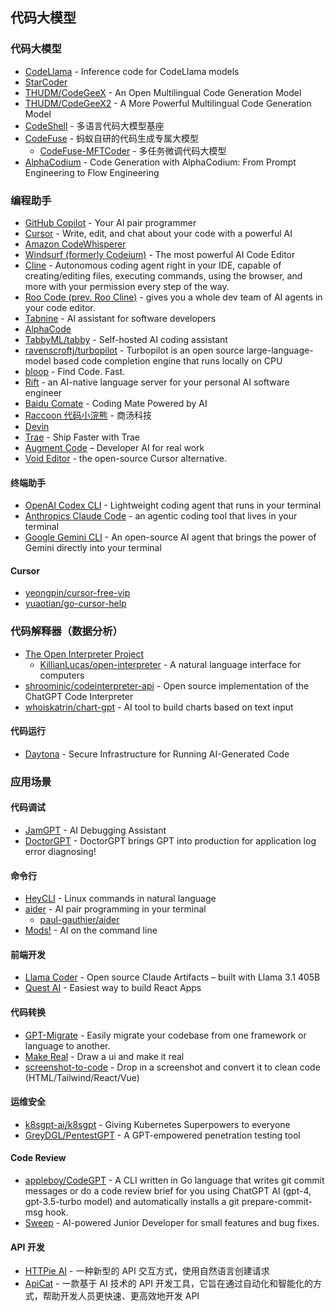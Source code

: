 ## 代码大模型

### 代码大模型

* [CodeLlama](https://github.com/facebookresearch/codellama) - Inference code for CodeLlama models
* [StarCoder](https://github.com/bigcode-project/starcoder)
* [THUDM/CodeGeeX](https://github.com/THUDM/CodeGeeX) - An Open Multilingual Code Generation Model
* [THUDM/CodeGeeX2](https://github.com/THUDM/CodeGeeX2) - A More Powerful Multilingual Code Generation Model
* [CodeShell](https://github.com/WisdomShell/codeshell) - 多语言代码大模型基座
* [CodeFuse](https://codefuse.alipay.com/welcome/open) - 蚂蚁自研的代码生成专属大模型
    * [CodeFuse-MFTCoder](https://github.com/codefuse-ai/MFTCoder) - 多任务微调代码大模型
* [AlphaCodium](https://github.com/Codium-ai/AlphaCodium) - Code Generation with AlphaCodium: From Prompt Engineering to Flow Engineering

### 编程助手

* [GitHub Copilot](https://github.com/features/copilot) - Your AI pair programmer
* [Cursor](https://www.cursor.so/) - Write, edit, and chat about your code with a powerful AI
* [Amazon CodeWhisperer](https://aws.amazon.com/cn/codewhisperer/)
* [Windsurf (formerly Codeium)](https://windsurf.com/) - The most powerful AI Code Editor
* [Cline](https://github.com/cline/cline) - Autonomous coding agent right in your IDE, capable of creating/editing files, executing commands, using the browser, and more with your permission every step of the way.
* [Roo Code (prev. Roo Cline)](https://github.com/RooVetGit/Roo-Code) - gives you a whole dev team of AI agents in your code editor.
* [Tabnine](https://www.tabnine.com/) - AI assistant for software developers
* [AlphaCode](https://alphacode.deepmind.com/)
* [TabbyML/tabby](https://github.com/TabbyML/tabby) - Self-hosted AI coding assistant
* [ravenscroftj/turbopilot](https://github.com/ravenscroftj/turbopilot) - Turbopilot is an open source large-language-model based code completion engine that runs locally on CPU
* [bloop](https://bloop.ai/) - Find Code. Fast.
* [Rift](https://github.com/morph-labs/rift) - an AI-native language server for your personal AI software engineer
* [Baidu Comate](https://comate.baidu.com/) - Coding Mate Powered by AI
* [Raccoon 代码小浣熊](https://xiaohuanxiong.com/code) - 商汤科技
* [Devin](https://www.cognition.ai/)
* [Trae](https://www.trae.ai/) - Ship Faster with Trae
* [Augment Code](https://www.augmentcode.com/) – Developer AI for real work
* [Void Editor](https://github.com/voideditor/void) - the open-source Cursor alternative.

#### 终端助手

* [OpenAI Codex CLI](https://github.com/openai/codex) - Lightweight coding agent that runs in your terminal
* [Anthropics Claude Code](https://github.com/anthropics/claude-code) - an agentic coding tool that lives in your terminal
* [Google Gemini CLI](https://github.com/google-gemini/gemini-cli) - An open-source AI agent that brings the power of Gemini directly into your terminal

#### Cursor

* [yeongpin/cursor-free-vip](https://github.com/yeongpin/cursor-free-vip)
* [yuaotian/go-cursor-help](https://github.com/yuaotian/go-cursor-help)

### 代码解释器（数据分析）

* [The Open Interpreter Project](https://openinterpreter.com/)
    * [KillianLucas/open-interpreter](https://github.com/KillianLucas/open-interpreter) - A natural language interface for computers
* [shroominic/codeinterpreter-api](https://github.com/shroominic/codeinterpreter-api) - Open source implementation of the ChatGPT Code Interpreter
* [whoiskatrin/chart-gpt](https://github.com/whoiskatrin/chart-gpt) - AI tool to build charts based on text input

#### 代码运行

* [Daytona](https://www.daytona.io/) - Secure Infrastructure for Running AI-Generated Code

### 应用场景

#### 代码调试

* [JamGPT](https://jam.dev/jamgpt) - AI Debugging Assistant
* [DoctorGPT](https://github.com/ingyamilmolinar/doctorgpt) - DoctorGPT brings GPT into production for application log error diagnosing!

#### 命令行

* [HeyCLI](https://www.heycli.com/) - Linux commands in natural language
* [aider](https://aider.chat/) - AI pair programming in your terminal
	* [paul-gauthier/aider](https://github.com/paul-gauthier/aider)
* [Mods!](https://github.com/charmbracelet/mods) - AI on the command line

#### 前端开发

* [Llama Coder](https://github.com/Nutlope/llamacoder) - Open source Claude Artifacts – built with Llama 3.1 405B
* [Quest AI](https://www.quest.ai/) - Easiest way to build React Apps

#### 代码转换

* [GPT-Migrate](https://github.com/0xpayne/gpt-migrate) - Easily migrate your codebase from one framework or language to another.
* [Make Real](https://github.com/tldraw/make-real) - Draw a ui and make it real
* [screenshot-to-code](https://github.com/abi/screenshot-to-code) - Drop in a screenshot and convert it to clean code (HTML/Tailwind/React/Vue)

#### 运维安全

* [k8sgpt-ai/k8sgpt](https://github.com/k8sgpt-ai/k8sgpt) - Giving Kubernetes Superpowers to everyone
* [GreyDGL/PentestGPT](https://github.com/GreyDGL/PentestGPT) - A GPT-empowered penetration testing tool

#### Code Review

* [appleboy/CodeGPT](https://github.com/appleboy/CodeGPT) - A CLI written in Go language that writes git commit messages or do a code review brief for you using ChatGPT AI (gpt-4, gpt-3.5-turbo model) and automatically installs a git prepare-commit-msg hook.
* [Sweep](https://github.com/sweepai/sweep) - AI-powered Junior Developer for small features and bug fixes.

#### API 开发

* [HTTPie AI](https://httpie.io/ai) - 一种新型的 API 交互方式，使用自然语言创建请求
* [ApiCat](https://github.com/apicat/apicat) - 一款基于 AI 技术的 API 开发工具，它旨在通过自动化和智能化的方式，帮助开发人员更快速、更高效地开发 API
